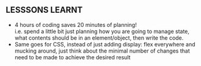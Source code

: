 ## LESSSONS LEARNT

* 4 hours of coding saves 20 minutes of planning! <br> 
i.e. spend a little bit just planning how you are going to manage state, 
what contents should be in an element/object, then write the code. 
* Same goes for CSS, instead of just adding display: flex everywhere and 
mucking around, just think about the minimal number of changes that need 
to be made to achieve the desired result